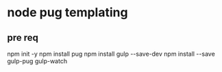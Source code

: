 # node pug templating

## pre req

npm init -y
npm install pug
npm install gulp --save-dev
npm install --save gulp-pug gulp-watch

